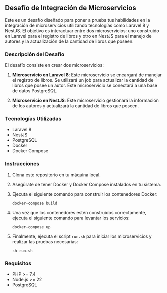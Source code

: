 
## Desafío de Integración de Microservicios

Este es un desafío diseñado para poner a prueba tus habilidades en la integración de microservicios utilizando tecnologías como Laravel 8 y NestJS. El objetivo es interactuar entre dos microservicios: uno construido en Laravel para el registro de libros y otro en NestJS para el manejo de autores y la actualización de la cantidad de libros que poseen.

### Descripción del Desafío

El desafío consiste en crear dos microservicios:

1. **Microservicio en Laravel 8**: Este microservicio se encargará de manejar el registro de libros. Se utilizará un job para actualizar la cantidad de libros que posee un autor. Este microservicio se conectará a una base de datos PostgreSQL.

2. **Microservicio en NestJS**: Este microservicio gestionará la información de los autores y actualizará la cantidad de libros que poseen.

### Tecnologías Utilizadas

- Laravel 8
- NestJS
- PostgreSQL
- Docker
- Docker Compose

### Instrucciones

1. Clona este repositorio en tu máquina local.

2. Asegúrate de tener Docker y Docker Compose instalados en tu sistema.

3. Ejecuta el siguiente comando para construir los contenedores Docker:

    ```
    docker-compose build
    ```

4. Una vez que los contenedores estén construidos correctamente, ejecuta el siguiente comando para levantar los servicios:

    ```
    docker-compose up
    ```

5. Finalmente, ejecuta el script `run.sh` para iniciar los microservicios y realizar las pruebas necesarias:

    ```
    sh run.sh
    ```

### Requisitos

- PHP >= 7.4
- Node.js >= 22
- PostgreSQL

